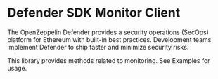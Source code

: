 # Defender SDK Monitor Client

The OpenZeppelin Defender provides a security operations (SecOps) platform for Ethereum with built-in best practices. Development teams implement Defender to ship faster and minimize security risks.

This library provides methods related to monitoring. See Examples for usage.
